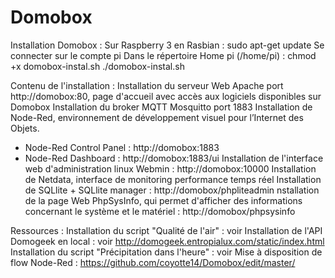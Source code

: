 # Domobox

Installation Domobox :
Sur Raspberry 3 en Rasbian :
sudo apt-get update
Se connecter sur le compte pi
Dans le répertoire Home pi (/home/pi) :
 chmod +x domobox-instal.sh 
 ./domobox-instal.sh 

Contenu de l'installation :
Installation du serveur Web  Apache port http://domobox:80, page d'accueil avec accès aux logiciels disponibles sur Domobox
Installation du broker MQTT Mosquitto port 1883
Installation de Node-Red, environnement de développement visuel pour l’Internet des Objets. 
- Node-Red Control Panel : http://domobox:1883
- Node-Red Dashboard : http://domobox:1883/ui
Installation de l'interface web d'administration linux Webmin : http://domobox:10000
Installation de Netdata, interface de monitoring performance temps réel
Installation de SQLlite + SQLlite manager : http://domobox/phpliteadmin
nstallation de la page Web PhpSysInfo, qui permet d'afficher des informations concernant le système et le matériel : http://domobox/phpsysinfo

Ressources :
Installation du script "Qualité de l'air" : voir
Installation de l'API Domogeek en local : voir http://domogeek.entropialux.com/static/index.html
Installation du script "Précipitation dans l'heure" : voir 
Mise à disposition de flow Node-Red : https://github.com/coyotte14/Domobox/edit/master/

